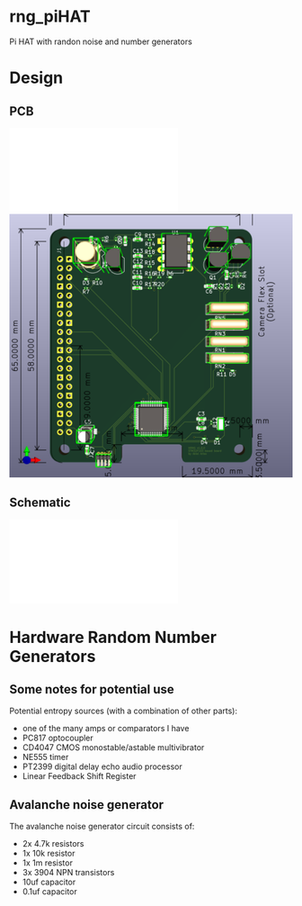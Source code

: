 # rng_piHAT
Pi HAT with randon noise and number generators 

# Design
## PCB
![PCB_design](schematic/pcb_design.pdf)
![PCB_3d](schematic/PCB_3d.png)

## Schematic
![schematic](schematic/schematic.pdf)

# Hardware Random Number Generators
## Some notes for potential use
Potential entropy sources (with a combination of other parts):
* one of the many amps or comparators I have
* PC817 optocoupler
* CD4047 CMOS monostable/astable multivibrator
* NE555 timer
* PT2399 digital delay echo audio processor
* Linear Feedback Shift Register

## Avalanche noise generator
The avalanche noise generator circuit consists of:
- 2x 4.7k resistors
- 1x 10k resistor
- 1x 1m resistor
- 3x 3904 NPN transistors
- 10uf capacitor
- 0.1uf capacitor
